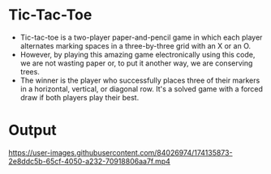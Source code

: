 # Tic-Tac-Toe

* Tic-tac-toe is a two-player paper-and-pencil game in which each player alternates marking spaces in a three-by-three grid with an X or an O. 
* However, by playing this amazing game electronically using this code, we are not wasting paper or, to put it another way, we are conserving trees. 
* The winner is the player who successfully places three of their markers in a horizontal, vertical, or diagonal row. It's a solved game with a forced draw if both players play their best.

# Output


https://user-images.githubusercontent.com/84026974/174135873-2e8ddc5b-65cf-4050-a232-70918806aa7f.mp4

